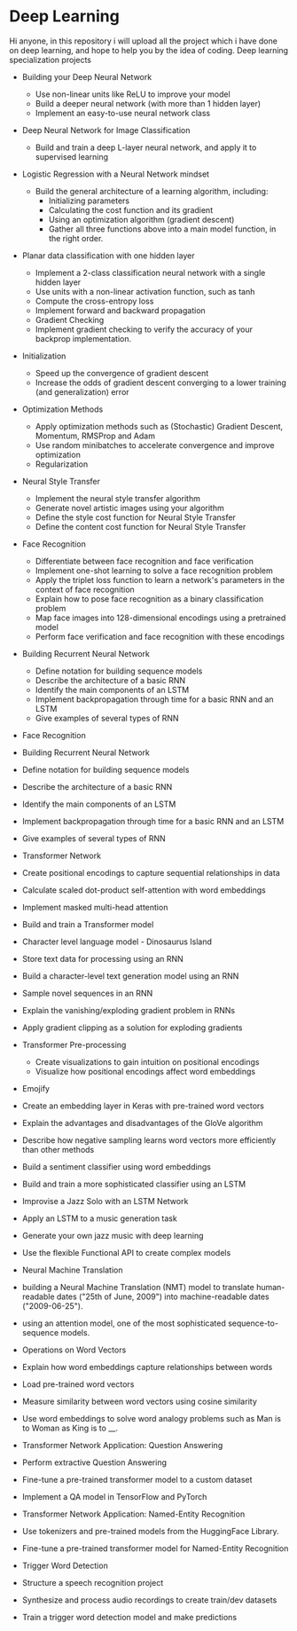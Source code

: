 # Deep Learning
Hi anyone, in this repository i will upload all the project which i have done on deep learning, and hope to help you by the idea of coding.
Deep learning specialization projects

* Building your Deep Neural Network
  * Use non-linear units like ReLU to improve your model
  * Build a deeper neural network (with more than 1 hidden layer)
  * Implement an easy-to-use neural network class
* Deep Neural Network for Image Classification
  * Build and train a deep L-layer neural network, and apply it to supervised learning
* Logistic Regression with a Neural Network mindset
  * Build the general architecture of a learning algorithm, including:
    * Initializing parameters
    * Calculating the cost function and its gradient
    * Using an optimization algorithm (gradient descent) 
    * Gather all three functions above into a main model function, in the right order.
* Planar data classification with one hidden layer
  * Implement a 2-class classification neural network with a single hidden layer
  * Use units with a non-linear activation function, such as tanh
  * Compute the cross-entropy loss
  * Implement forward and backward propagation
  * Gradient Checking
  * Implement gradient checking to verify the accuracy of your backprop implementation.
* Initialization
  * Speed up the convergence of gradient descent
  * Increase the odds of gradient descent converging to a lower training (and generalization) error  
* Optimization Methods
  * Apply optimization methods such as (Stochastic) Gradient Descent, Momentum, RMSProp and Adam
  * Use random minibatches to accelerate convergence and improve optimization
  * Regularization
* Neural Style Transfer
  *	Implement the neural style transfer algorithm 
  *	Generate novel artistic images using your algorithm 
  *	Define the style cost function for Neural Style Transfer
  *	Define the content cost function for Neural Style Transfer
* Face Recognition
  *	Differentiate between face recognition and face verification
  *	Implement one-shot learning to solve a face recognition problem
  *	Apply the triplet loss function to learn a network's parameters in the context of face recognition
  *	Explain how to pose face recognition as a binary classification problem
  *	Map face images into 128-dimensional encodings using a pretrained model
  *	Perform face verification and face recognition with these encodings
* Building Recurrent Neural Network
  *	Define notation for building sequence models
  *	Describe the architecture of a basic RNN
  *	Identify the main components of an LSTM
  *	Implement backpropagation through time for a basic RNN and an LSTM
  *	Give examples of several types of RNN




*	Face Recognition
  
*	Building Recurrent Neural Network
  * Define notation for building sequence models
  *	Describe the architecture of a basic RNN
  *	Identify the main components of an LSTM
  *	Implement backpropagation through time for a basic RNN and an LSTM
  *	Give examples of several types of RNN
*	Transformer Network
  *	Create positional encodings to capture sequential relationships in data
  *	Calculate scaled dot-product self-attention with word embeddings
  *	Implement masked multi-head attention
  *	Build and train a Transformer model
*	Character level language model - Dinosaurus Island
  *	Store text data for processing using an RNN 
  *	Build a character-level text generation model using an RNN
  *	Sample novel sequences in an RNN
  *	Explain the vanishing/exploding gradient problem in RNNs
  *	Apply gradient clipping as a solution for exploding gradients
* Transformer Pre-processing
  * Create visualizations to gain intuition on positional encodings
  * Visualize how positional encodings affect word embeddings
*	Emojify
  *	Create an embedding layer in Keras with pre-trained word vectors
  *	Explain the advantages and disadvantages of the GloVe algorithm
  *	Describe how negative sampling learns word vectors more efficiently than other methods
  *	Build a sentiment classifier using word embeddings
  *	Build and train a more sophisticated classifier using an LSTM
*	Improvise a Jazz Solo with an LSTM Network
  *	Apply an LSTM to a music generation task
  *	Generate your own jazz music with deep learning
  *	Use the flexible Functional API to create complex models
  *	Neural Machine Translation
  *	building a Neural Machine Translation (NMT) model to translate human-readable dates ("25th of June, 2009") into machine-readable dates ("2009-06-25"). 
  *	using an attention model, one of the most sophisticated sequence-to-sequence models.
*	Operations on Word Vectors
  *	Explain how word embeddings capture relationships between words
  *	Load pre-trained word vectors
  *	Measure similarity between word vectors using cosine similarity
  *	Use word embeddings to solve word analogy problems such as Man is to Woman as King is to __.
*	Transformer Network Application: Question Answering
  *	Perform extractive Question Answering 
  *	Fine-tune a pre-trained transformer model to a custom dataset
  *	Implement a QA model in TensorFlow and PyTorch
*	Transformer Network Application: Named-Entity Recognition
  *	Use tokenizers and pre-trained models from the HuggingFace Library.
  *	Fine-tune a pre-trained transformer model for Named-Entity Recognition
*	Trigger Word Detection
  *	Structure a speech recognition project
  *	Synthesize and process audio recordings to create train/dev datasets
  *	Train a trigger word detection model and make predictions
